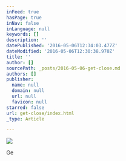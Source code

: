 ```yaml
---
inFeed: true
hasPage: true
inNav: false
inLanguage: null
keywords: []
description: ''
datePublished: '2016-05-06T12:34:03.477Z'
dateModified: '2016-05-06T12:30:38.970Z'
title: ''
author: []
sourcePath: _posts/2016-05-06-get-close.md
authors: []
publisher:
  name: null
  domain: null
  url: null
  favicon: null
starred: false
url: get-close/index.html
_type: Article

---
```

![](https://the-grid-user-content.s3-us-west-2.amazonaws.com/bd38d36a-c970-4209-9cc4-7afd9b77cfda.jpg)

  
Ge